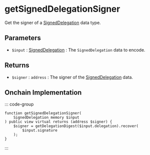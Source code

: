 # getSignedDelegationSigner

Get the signer of a [SignedDelegation](/generated/base-types/SignedDelegation) data type.

## Parameters

- `$input` : [SignedDelegation](/generated/base-types/SignedDelegation) : The `SignedDelegation` data to encode.

## Returns

- `$signer` : `address` : The signer of the [SignedDelegation](/generated/base-types/SignedDelegation) data.

## Onchain Implementation

::: code-group

``` solidity [Types.sol:getSignedDelegationSigner]
function getSignedDelegationSigner(
	SignedDelegation memory $input
) public view virtual returns (address $signer) {
	$signer = getDelegationDigest($input.delegation).recover(
		$input.signature
	);
}
```

:::
